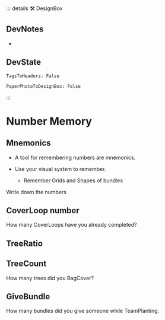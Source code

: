 ::: details 🛠 <dev>DesignBox</dev> 

## DevNotes
- 

## DevState

`TagsToHeaders: False`

`PaperPhotoToDesignBox: False`



:::

# <neuro>Number Memory</neuro>

## Mnemonics


- A tool for remembering numbers are mnemonics. 

- Use your visual system to remember.
    - Remember Grids and Shapes of bundles 

Write down the numbers

## CoverLoop number

How many CoverLoops have you already completed?

## TreeRatio



## TreeCount

How many trees did you BagCover?

## GiveBundle

How many bundles did you give someone while TeamPlanting.

